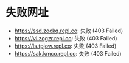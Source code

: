 # 失败网址
- https://ssd.zockq.repl.co: 失败 (403
Failed)
- https://vi.zogzr.repl.co: 失败 (403
Failed)
- https://ls.tpjow.repl.co: 失败 (403
Failed)
- https://sak.kmco.repl.co: 失败 (403
Failed)
